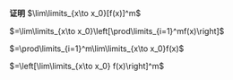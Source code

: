 **证明**
$\lim\limits_{x\to x_0}[f(x)]^m$

$=\lim\limits_{x\to x_0}\left[\prod\limits_{i=1}^mf(x)\right]$

$=\prod\limits_{i=1}^m\lim\limits_{x\to x_0}f(x)$

$=\left[\lim\limits_{x\to x_0} f(x)\right]^m$
